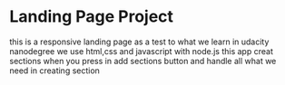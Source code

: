 # Landing Page Project

this is a responsive landing page as a test to what we learn in udacity nanodegree 
we use html,css and javascript with node.js
this app creat sections when you press in add sections button and handle all what we need in creating section 
